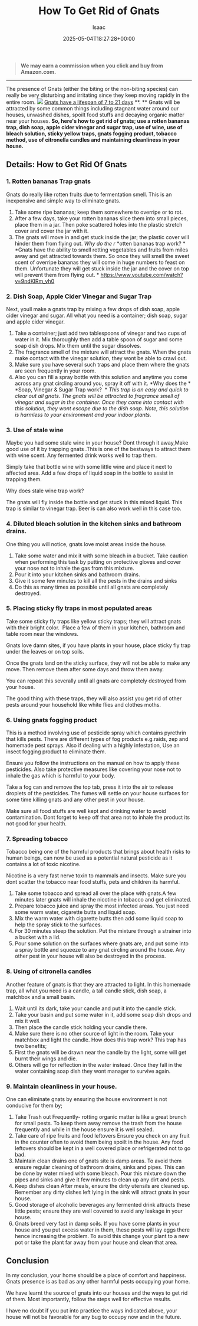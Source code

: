 ﻿---
author: Isaac
layout: post
title: How To Get Rid of Gnats
date: '2025-05-04T18:27:28+00:00'
categories:
- Gnat
- Guide
tags: []
slug: /how-to-get-rid-of-gnats/
lastmod: 2025-05-07T12:21:27+03:00
---
> **We may earn a commission when you click and buy from Amazon.com.**
>

---
The presence of Gnats (either the biting or the non-biting species) can really be very disturbing and irritating since they keep moving rapidly in the entire room.
![](/assets/img/img/)
[Gnats have a lifespan of 7 to 21 days](https://pestpolicy.com/how-long-do-gnats-live/)
**. **
Gnats will be attracted by some common things including stagnant water around our houses, unwashed dishes, spoilt food stuffs and decaying organic matter near your houses.
**So, here's how to get rid of gnats; use  a rotten bananas trap, dish soap, apple cider vinegar and sugar trap, use of wine, use of bleach solution, sticky yellow traps, gnats fogging product, tobacco method, use of citronella candles and maintaining cleanliness in your house.**
## Details: How to Get Rid Of Gnats
### 1. Rotten bananas Trap gnats
Gnats do really like rotten fruits due to fermentation smell. This is an inexpensive and simple way to eliminate gnats.
1. Take some ripe bananas; keep them somewhere to overripe or to rot.
2. After a few days, take your rotten bananas slice them into small pieces, place them in a jar. Then poke scattered holes into the plastic stretch cover and cover the jar with it.
3. The gnats will move in and get stuck inside the jar; the plastic cover will hinder them from flying out.
*Why do the r*
*otten bananas trap work? *
*Gnats have the ability to smell rotting vegetables and fruits from miles away and get attracted towards them. So once they will smell the sweet scent of overripe bananas they will come in huge numbers to feast on them. Unfortunate they will get stuck inside the jar and the cover on top will prevent them from flying out. *
https://www.youtube.com/watch?v=9ndKIRm_vh0
### 2. Dish Soap, Apple Cider Vinegar and Sugar Trap
Next, youll make a gnats trap by mixing a few drops of dish soap, apple cider vinegar and sugar. All what you need is a container; dish soap, sugar and apple cider vinegar.
1. Take a container; just add two tablespoons of vinegar and two cups of water in it. Mix thoroughly then add a table spoon of sugar and some soap dish drops. Mix them until the sugar dissolves.
2. The fragrance smell of the mixture will attract the gnats. When the gnats make contact with the vinegar solution, they wont be able to crawl out.
3. Make sure you have several such traps and place them where the gnats are seen frequently in your room.
4. Also you can fill a spray bottle with this solution and anytime you come across any gnat circling around you, spray it off with it.
*Why does the *
*Soap, Vinegar & Sugar Trap work?  *
*This trap is an easy and quick to clear out all gnats. The gnats will be attracted to fragrance smell of vinegar and sugar in the container. Once they come into contact with this solution, they wont escape due to the dish soap.*
*Note, this solution is harmless to your environment and your indoor plants.*
### 3. Use of stale wine
Maybe you had some stale wine in your house? Dont through it away,Make good use of it by trapping gnats .This is one of the bestways to attract them with wine scent. Any fermented drink works well to trap them.

Simply take that bottle wine with some little wine and place it next to affected area. Add a few drops of liquid soap in the bottle to assist in trapping them.

Why does stale wine trap work?

The gnats will fly inside the bottle and get stuck in this mixed liquid. This trap is similar to vinegar trap. Beer is can also work well in this case too.
### 4. Diluted bleach solution in the kitchen sinks and bathroom drains.
One thing you will notice, gnats love moist areas inside the house.
1. Take some water and mix it with some bleach in a bucket. Take caution when performing this task by putting on protective gloves and cover your nose not to inhale the gas from this mixture.
2. Pour it into your kitchen sinks and bathroom drains.
3. Give it some few minutes to kill all the pests in the drains and sinks
4. Do this as many times as possible until all gnats are completely destroyed.
### 5. Placing sticky fly traps in most populated areas
Take some sticky fly traps like yellow sticky traps; they will attract gnats with their bright color.  Place a few of them in your kitchen, bathroom and table room near the windows.

Gnats love damn sites, if you have plants in your house, place sticky fly trap under the leaves or on top soils.

Once the gnats land on the sticky surface, they will not be able to make any move. Then remove them after some days and throw them away.

You can repeat this severally until all gnats are completely destroyed from your house.

The good thing with these traps, they will also assist you get rid of other pests around your household like white flies and clothes moths.
### 6. Using gnats fogging product
This is a method involving use of pesticide spray which contains pyrethrin that kills pests. There are different types of fog products e.g.raids, zep and homemade pest sprays. Also if dealing with a highly infestation, Use an insect fogging product to eliminate them.

Ensure you follow the instructions on the manual on how to apply these pesticides. Also take protective measures like covering your nose not to inhale the gas which is harmful to your body.

Take a fog can and remove the top tab, press it into the air to release droplets of the pesticides. The fumes will settle on your house surfaces for some time killing gnats and any other pest in your house.

Make sure all food stuffs are well kept and drinking water to avoid contamination. Dont forget to keep off that area not to inhale the product its not good for your health.
### 7. Spreading tobacco
Tobacco being one of the harmful products that brings about health risks to human beings, can now be used as a potential natural pesticide as it contains a lot of toxic nicotine.

Nicotine is a very fast nerve toxin to mammals and insects. Make sure you dont scatter the tobacco near food stuffs, pets and children its harmful.
1. Take some tobacco and spread all over the place with gnats.A few minutes later gnats will inhale the nicotine in tobacco and get eliminated.
2. Prepare tobacco juice and spray the most infected areas. You just need some warm water, cigarette butts and liquid soap.
3. Mix the warm water with cigarette butts then add some liquid soap to help the spray stick to the surfaces.
4. For 30 minutes steep the solution. Put the mixture through a strainer into a bucket with a lid.
5. Pour some solution on the surfaces where gnats are, and put some into a spray bottle and squeeze to any gnat circling around the house. Any other pest in your house will also be destroyed in the process.
### 8. Using of citronella candles
Another feature of gnats is that they are attracted to light. In this homemade trap, all what you need is a candle, a tall candle stick, dish soap, a matchbox and a small basin.
1. Wait until its dark, take your candle and put it into the candle stick.
2. Take your basin and put some water in it, add some soap dish drops and mix it well.
3. Then place the candle stick holding your candle there.
4. Make sure there is no other source of light in the room. Take your matchbox and light the candle.
How does this trap work? This trap has two benefits;
1. First the gnats will be drawn near the candle by the light, some will get burnt their wings and die.
2. Others will go for reflection in the water instead. Once they fall in the water containing soap dish they wont manager to survive again.
### 9. Maintain cleanliness in your house.
One can eliminate gnats by ensuring the house environment is not conducive for them by;
1. Take Trash out Frequently- rotting organic matter is like a great brunch for small pests. To keep them away remove the trash from the house frequently and while in the house ensure it is well sealed.
2. Take care of ripe fruits and food leftovers  Ensure you check on any fruit in the counter often to avoid them being spoilt in the house. Any food leftovers should be kept in a well covered place or refrigerated not to go bad.
3. Maintain clean drains  one of gnats site is damp areas. To avoid them ensure regular cleaning of bathroom drains, sinks and pipes. This can be done by water mixed with some bleach. Pour this mixture down the pipes and sinks and give it few minutes to clean up any dirt and pests.
4. Keep dishes clean  After meals, ensure the dirty utensils are cleaned up. Remember any dirty dishes left lying in the sink will attract gnats in your house.
5. Good storage of alcoholic beverages  any fermented drink attracts these little pests; ensure they are well covered to avoid any leakage in your house.
6. Gnats breed very fast in damp soils. If you have some plants in your house and you put excess water in them, these pests will lay eggs there hence increasing the problem. To avoid this change your plant to a new pot or take the plant far away from your house and clean that area.
## Conclusion
In my conclusion, your home should be a place of comfort and happiness. Gnats presence is as bad as any other harmful pests occupying your home.

We have learnt the source of gnats into our houses and the ways to get rid of them. Most importantly, follow the steps well for effective results.

I have no doubt if you put into practice the ways indicated above, your house will not be favorable for any bug to occupy now and in the future.